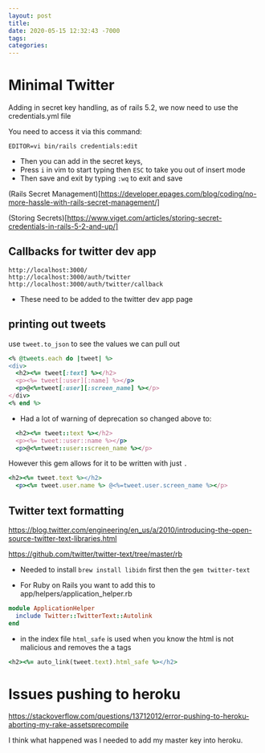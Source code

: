 ```yaml
---
layout: post
title:
date: 2020-05-15 12:32:43 -7000
tags:
categories:
---
```


# Minimal Twitter

Adding in secret key handling, as of rails 5.2, we now need to use the credentials.yml file

You need to access it via this command:

`EDITOR=vi bin/rails credentials:edit`

- Then you can add in the secret keys,
- Press `i` in vim to start typing then `ESC` to take you out of insert mode
- Then save and exit by typing `:wq` to exit and save

(Rails Secret Management)[https://developer.epages.com/blog/coding/no-more-hassle-with-rails-secret-management/]

(Storing Secrets)[https://www.viget.com/articles/storing-secret-credentials-in-rails-5-2-and-up/]

## Callbacks for twitter dev app

    http://localhost:3000/
    http://localhost:3000/auth/twitter
    http://localhost:3000/auth/twitter/callback

- These need to be added to the twitter dev app page

## printing out tweets

use `tweet.to_json` to see the values we can pull out

```ruby
<% @tweets.each do |tweet| %>
<div>
  <h2><%= tweet[:text] %></h2>
  <p><%= tweet[:user][:name] %></p>
  <p>@<%=tweet[:user][:screen_name] %></p>
</div>
<% end %>
```

- Had a lot of warning of deprecation so changed above to:

```ruby
  <h2><%= tweet::text %></h2>
  <p><%= tweet::user::name %></p>
  <p>@<%=tweet::user::screen_name %></p>
```

However this gem allows for it to be written with just `.`

```ruby
<h2><%= tweet.text %></h2>
  <p><%= tweet.user.name %> @<%=tweet.user.screen_name %></p>
```

## Twitter text formatting

https://blog.twitter.com/engineering/en_us/a/2010/introducing-the-open-source-twitter-text-libraries.html

https://github.com/twitter/twitter-text/tree/master/rb

- Needed to install `brew install libidn` first then the `gem twitter-text`

- For Ruby on Rails you want to add this to app/helpers/application_helper.rb

```ruby
module ApplicationHelper
  include Twitter::TwitterText::Autolink
end
```

- in the index file `html_safe` is used when you know the html is not malicious and removes the a tags

```ruby
<h2><%= auto_link(tweet.text).html_safe %></h2>

```

# Issues pushing to heroku

https://stackoverflow.com/questions/13712012/error-pushing-to-heroku-aborting-my-rake-assetsprecompile

I think what happened was I needed to add my master key into heroku.
